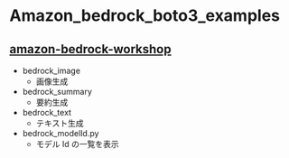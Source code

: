 # Amazon_bedrock_boto3_examples

[amazon-bedrock-workshop](https://github.com/aws-samples/amazon-bedrock-workshop/tree/main)
---

* bedrock_image
  - 画像生成
* bedrock_summary
  - 要約生成
* bedrock_text
  - テキスト生成
* bedrock_modelId.py
  - モデル Id の一覧を表示

